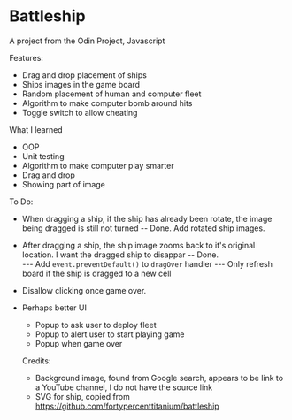 # Battleship
A project from the Odin Project, Javascript

Features:
- Drag and drop placement of ships
- Ships images in the game board
- Random placement of human and computer fleet
- Algorithm to make computer bomb around hits
- Toggle switch to allow cheating

What I learned
- OOP
- Unit testing
- Algorithm to make computer play smarter
- Drag and drop
- Showing part of image

To Do:
- When dragging a ship, if the ship has already been rotate, the image being dragged is still not turned
-- Done.  Add rotated ship images.
- After dragging a ship, the ship image zooms back to it's original location.  I want the dragged ship to disappar
-- Done.  
--- Add `event.preventDefault()` to `dragOver` handler
--- Only refresh board if the ship is dragged to a new cell 
- Disallow clicking once game over. 
- Perhaps better UI
  - Popup to ask user to deploy fleet
  - Popup to alert user to start playing game
  - Popup when game over

  Credits:
  - Background image, found from Google search, appears to be link to a YouTube channel, I do not have the source link
  - SVG for ship, copied from https://github.com/fortypercenttitanium/battleship